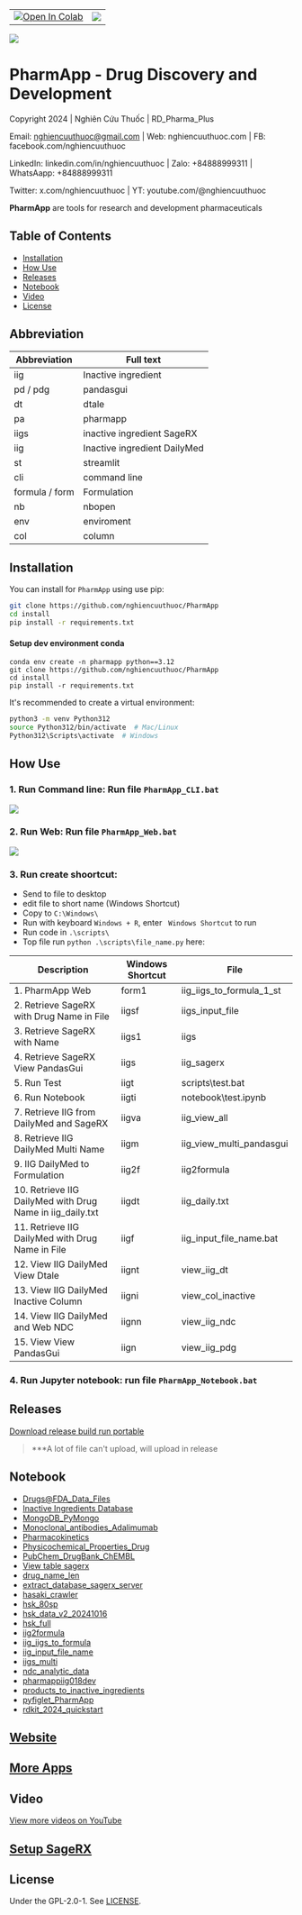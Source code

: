 <table align="center">
  <td>
    <a href="https://colab.research.google.com/github/nghiencuuthuoc/PharmApp/PharmApp.ipynb" target="_parent"><img src="https://colab.research.google.com/assets/colab-badge.svg" alt="Open In Colab"/></a>
  </td>
  <td>
    <a target="_blank" href="https://kaggle.com/kernels/welcome?src=https://github.com/nghiencuuthuoc/PharmApp/blob/master/PharmApp.ipynb"><img src="https://kaggle.com/static/images/open-in-kaggle.svg" /></a>
  </td>
</table>


![](./images/PharmApp-logo.png)
# PharmApp - Drug Discovery and Development
Copyright 2024 | Nghiên Cứu Thuốc | RD_Pharma_Plus

Email: nghiencuuthuoc@gmail.com | Web: nghiencuuthuoc.com | FB: facebook.com/nghiencuuthuoc 

LinkedIn: linkedin.com/in/nghiencuuthuoc | Zalo: +84888999311 | WhatsAapp: +84888999311

Twitter: x.com/nghiencuuthuoc | YT: youtube.com/@nghiencuuthuoc 


**PharmApp** are tools for research and development pharmaceuticals


## Table of Contents
- [Installation](#installation)
- [How Use](#How-Use)
- [Releases](#Releases)
- [Notebook](#Notebook)
- [Video](#Video)
- [License](#License)

## Abbreviation
| Abbreviation | Full text |
| ----------- | ----------- |
|iig |  Inactive ingredient |
|pd / pdg |  pandasgui|
|dt |  dtale|
|pa |  pharmapp|
|iigs |  inactive ingredient SageRX|
|iig |  Inactive ingredient DailyMed|
|st | streamlit|
|cli |  command line|
|formula / form |  Formulation|
|nb | nbopen|
|env |  enviroment|
|col | column|
## Installation

You can install for `PharmApp` using use pip:

```bash
git clone https://github.com/nghiencuuthuoc/PharmApp
cd install
pip install -r requirements.txt
```

#### Setup dev environment conda

```shell
conda env create -n pharmapp python==3.12
git clone https://github.com/nghiencuuthuoc/PharmApp
cd install
pip install -r requirements.txt
```
It's recommended to create a virtual environment:

```bash
python3 -m venv Python312
source Python312/bin/activate  # Mac/Linux
Python312\Scripts\activate  # Windows
```

## How Use
### 1. Run Command line: Run file ```PharmApp_CLI.bat```

![](./images/pharmapp_cli.jpg)

### 2. Run Web: Run file ```PharmApp_Web.bat```

![](./images/pharmapp_web.jpg)

### 3. Run create shoortcut:
* Send to file to desktop
* edit file to short name (Windows Shortcut)
* Copy to ``` C:\Windows\ ```
* Run with keyboard ``` Windows + R ```, enter ``` Windows Shortcut``` to run
* Run code in ```.\scripts\```
* Top file run ``` python .\scripts\file_name.py ```  here:


| Description | Windows Shortcut | File |
| ----------- | ----------- | ----------- |
| 1. PharmApp Web | form1 | iig_iigs_to_formula_1_st |
| 2. Retrieve SageRX with Drug Name in File | iigsf | iigs_input_file |
| 3. Retrieve SageRX with Name | iigs1 |  iigs |
| 4. Retrieve SageRX View PandasGui | iigs | iig_sagerx |
| 5. Run Test | iigt | scripts\test.bat |
| 6. Run Notebook | iigti | notebook\test.ipynb |
| 7. Retrieve IIG from DailyMed and SageRX | iigva | iig_view_all |
| 8. Retrieve IIG DailyMed Multi Name | iigm | iig_view_multi_pandasgui |
| 9. IIG DailyMed to Formulation | iig2f | iig2formula |
| 10. Retrieve IIG DailyMed with Drug Name in iig_daily.txt  | iigdt |  iig_daily.txt |
| 11. Retrieve IIG DailyMed  with Drug Name in File | iigf | iig_input_file_name.bat |
| 12. View IIG DailyMed View Dtale | iignt | view_iig_dt | 
| 13. View IIG DailyMed Inactive Column | iigni | view_col_inactive |
| 14. View IIG DailyMed and Web NDC | iignn | view_iig_ndc |
| 15. View View PandasGui | iign | view_iig_pdg |

### 4. Run Jupyter notebook: run file ```PharmApp_Notebook.bat```


## Releases
[Download release build run portable](https://github.com/nghiencuuthuoc/PharmApp/releases)
> ***A lot of file can't upload, will upload in release
## Notebook
- [Drugs@FDA_Data_Files](https://github.com/nghiencuuthuoc/PharmApp/blob/master/notebook/Drugs%40FDA_Data_Files.ipynb)
- [Inactive Ingredients Database](https://github.com/nghiencuuthuoc/PharmApp/blob/master/notebook/Inactive%20Ingredients%20Database.ipynb)
- [MongoDB_PyMongo](https://github.com/nghiencuuthuoc/PharmApp/blob/master/notebook/MongoDB_PyMongo.ipynb)
- [Monoclonal_antibodies_Adalimumab](https://github.com/nghiencuuthuoc/PharmApp/blob/master/notebook/Monoclonal_antibodies_Adalimumab.ipynb)
- [Pharmacokinetics](https://github.com/nghiencuuthuoc/PharmApp/blob/master/notebook/Pharmacokinetics.ipynb)
- [Physicochemical_Properties_Drug](https://github.com/nghiencuuthuoc/PharmApp/blob/master/notebook/Physicochemical_Properties_Drug.ipynb)
- [PubChem_DrugBank_ChEMBL](https://github.com/nghiencuuthuoc/PharmApp/blob/master/notebook/PubChem_DrugBank_ChEMBL.ipynb)
- [View table sagerx](https://github.com/nghiencuuthuoc/PharmApp/blob/master/notebook/View%20table%20sagerx.ipynb)
- [drug_name_len](https://github.com/nghiencuuthuoc/PharmApp/blob/master/notebook/drug_name_len.ipynb)
- [extract_database_sagerx_server](https://github.com/nghiencuuthuoc/PharmApp/blob/master/notebook/extract_database_sagerx_server.ipynb)
- [hasaki_crawler](https://github.com/nghiencuuthuoc/PharmApp/blob/master/notebook/hasaki_crawler.ipynb)
- [hsk_80sp](https://github.com/nghiencuuthuoc/PharmApp/blob/master/notebook/hsk_80sp.ipynb)
- [hsk_data_v2_20241016](https://github.com/nghiencuuthuoc/PharmApp/blob/master/notebook/hsk_data_v2_20241016.ipynb)
- [hsk_full](https://github.com/nghiencuuthuoc/PharmApp/blob/master/notebook/hsk_full.ipynb)
- [iig2formula](https://github.com/nghiencuuthuoc/PharmApp/blob/master/notebook/iig2formula.ipynb)
- [iig_iigs_to_formula](https://github.com/nghiencuuthuoc/PharmApp/blob/master/notebook/iig_iigs_to_formula.ipynb)
- [iig_input_file_name](https://github.com/nghiencuuthuoc/PharmApp/blob/master/notebook/iig_input_file_name.ipynb)
- [iigs_multi](https://github.com/nghiencuuthuoc/PharmApp/blob/master/notebook/iigs_multi.ipynb)
- [ndc_analytic_data](https://github.com/nghiencuuthuoc/PharmApp/blob/master/notebook/ndc_analytic_data.ipynb)
- [pharmappiig018dev](https://github.com/nghiencuuthuoc/PharmApp/blob/master/notebook/pharmappiig018dev.ipynb)
- [products_to_inactive_ingredients](https://github.com/nghiencuuthuoc/PharmApp/blob/master/notebook/products_to_inactive_ingredients.ipynb)
- [pyfiglet_PharmApp](https://github.com/nghiencuuthuoc/PharmApp/blob/master/notebook/pyfiglet_PharmApp.ipynb)
- [rdkit_2024_quickstart](https://github.com/nghiencuuthuoc/PharmApp/blob/master/notebook/rdkit_2024_quickstart.ipynb)

## [Website](http://www.nghiencuuthuoc.com/search/label/PharmApp)

## [More Apps](http://www.nghiencuuthuoc.com/search/label/Phan-mem)

## Video
[View more videos on YouTube](https://www.youtube.com/@nghiencuuthuoc)

## [Setup SageRX](https://github.com/coderxio/sagerx)
## License

Under the GPL-2.0-1. See [LICENSE](LICENSE.txt).


